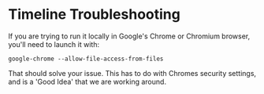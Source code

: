 Timeline Troubleshooting
========================

If you are trying to run it locally in Google's Chrome or Chromium browser, you'll need to launch it with:
````
google-chrome --allow-file-access-from-files
````

That should solve your issue. This has to do with Chromes security settings, and is a 'Good Idea' that we are working around.